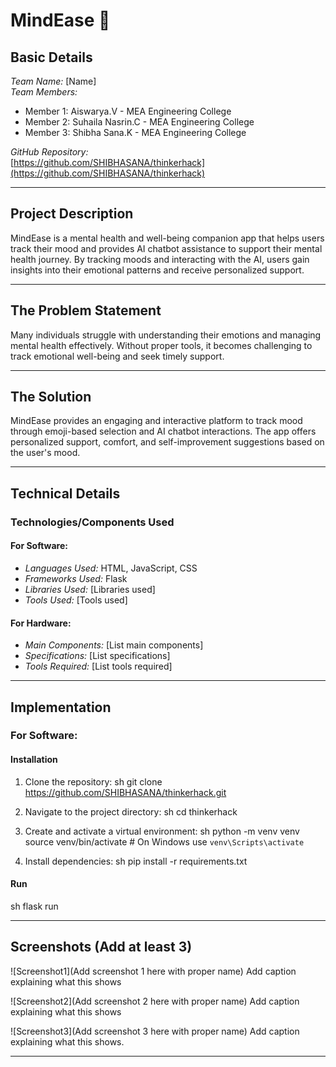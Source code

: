 # MindEase 🎯

## Basic Details

*Team Name:* [Name]\
*Team Members:*

- Member 1: Aiswarya.V - MEA Engineering College
- Member 2: Suhaila Nasrin.C - MEA Engineering College
- Member 3: Shibha Sana.K - MEA Engineering College

*GitHub Repository:*\
[https://github.com/SHIBHASANA/thinkerhack](https://github.com/SHIBHASANA/thinkerhack)

---

## Project Description

MindEase is a mental health and well-being companion app that helps users track their mood and provides AI chatbot assistance to support their mental health journey. By tracking moods and interacting with the AI, users gain insights into their emotional patterns and receive personalized support.

---

## The Problem Statement

Many individuals struggle with understanding their emotions and managing mental health effectively. Without proper tools, it becomes challenging to track emotional well-being and seek timely support.

---

## The Solution

MindEase provides an engaging and interactive platform to track mood through emoji-based selection and AI chatbot interactions. The app offers personalized support, comfort, and self-improvement suggestions based on the user's mood.

---

## Technical Details

### Technologies/Components Used

#### For Software:

- *Languages Used:* HTML, JavaScript, CSS
- *Frameworks Used:* Flask
- *Libraries Used:* [Libraries used]
- *Tools Used:* [Tools used]

#### For Hardware:

- *Main Components:* [List main components]
- *Specifications:* [List specifications]
- *Tools Required:* [List tools required]

---

## Implementation

### For Software:

#### Installation

1. Clone the repository:
   sh
   git clone https://github.com/SHIBHASANA/thinkerhack.git
   
2. Navigate to the project directory:
   sh
   cd thinkerhack
   
3. Create and activate a virtual environment:
   sh
   python -m venv venv
   source venv/bin/activate  # On Windows use `venv\Scripts\activate`
   
4. Install dependencies:
   sh
   pip install -r requirements.txt
   

#### Run

sh
flask run


---

## Screenshots (Add at least 3)

![Screenshot1](Add screenshot 1 here with proper name) Add caption explaining what this shows

![Screenshot2](Add screenshot 2 here with proper name) Add caption explaining what this shows

![Screenshot3](Add screenshot 3 here with proper name) Add caption explaining what this shows.

---